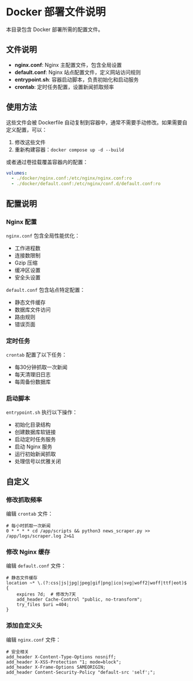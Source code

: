 # Docker 部署文件说明

本目录包含 Docker 部署所需的配置文件。

## 文件说明

- **nginx.conf**: Nginx 主配置文件，包含全局设置
- **default.conf**: Nginx 站点配置文件，定义网站访问规则
- **entrypoint.sh**: 容器启动脚本，负责初始化和启动服务
- **crontab**: 定时任务配置，设置新闻抓取频率

## 使用方法

这些文件会被 Dockerfile 自动复制到容器中，通常不需要手动修改。如果需要自定义配置，可以：

1. 修改这些文件
2. 重新构建容器：`docker compose up -d --build`

或者通过卷挂载覆盖容器内的配置：

```yaml
volumes:
  - ./docker/nginx.conf:/etc/nginx/nginx.conf:ro
  - ./docker/default.conf:/etc/nginx/conf.d/default.conf:ro
```

## 配置说明

### Nginx 配置

`nginx.conf` 包含全局性能优化：
- 工作进程数
- 连接数限制
- Gzip 压缩
- 缓冲区设置
- 安全头设置

`default.conf` 包含站点特定配置：
- 静态文件缓存
- 数据库文件访问
- 路由规则
- 错误页面

### 定时任务

`crontab` 配置了以下任务：
- 每30分钟抓取一次新闻
- 每天清理旧日志
- 每周备份数据库

### 启动脚本

`entrypoint.sh` 执行以下操作：
- 初始化目录结构
- 创建数据库软链接
- 启动定时任务服务
- 启动 Nginx 服务
- 运行初始新闻抓取
- 处理信号以优雅关闭

## 自定义

### 修改抓取频率

编辑 `crontab` 文件：

```
# 每小时抓取一次新闻
0 * * * * cd /app/scripts && python3 news_scraper.py >> /app/logs/scraper.log 2>&1
```

### 修改 Nginx 缓存

编辑 `default.conf` 文件：

```nginx
# 静态文件缓存
location ~* \.(?:css|js|jpg|jpeg|gif|png|ico|svg|woff2|woff|ttf|eot)$ {
    expires 7d;  # 修改为7天
    add_header Cache-Control "public, no-transform";
    try_files $uri =404;
}
```

### 添加自定义头

编辑 `nginx.conf` 文件：

```nginx
# 安全相关
add_header X-Content-Type-Options nosniff;
add_header X-XSS-Protection "1; mode=block";
add_header X-Frame-Options SAMEORIGIN;
add_header Content-Security-Policy "default-src 'self';";
```